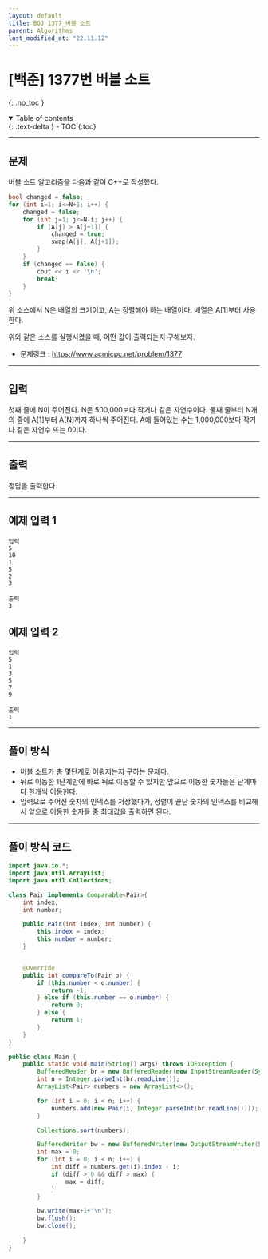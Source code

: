 ```yaml
---
layout: default
title: BOJ 1377_버블 소트
parent: Algorithms
last_modified_at: "22.11.12"
---
```


# [백준] 1377번 버블 소트
{: .no_toc }

<details open markdown="block">
  <summary>
    Table of contents
  </summary>
  {: .text-delta }
- TOC
{:toc}
</details>

---
## 문제
버블 소트 알고리즘을 다음과 같이 C++로 작성했다.
```c++
bool changed = false;
for (int i=1; i<=N+1; i++) {
    changed = false;
    for (int j=1; j<=N-i; j++) {
        if (A[j] > A[j+1]) {
            changed = true;
            swap(A[j], A[j+1]);
        }
    }
    if (changed == false) {
        cout << i << '\n';
        break;
    }
}
```
위 소스에서 N은 배열의 크기이고, A는 정렬해야 하는 배열이다. 배열은 A[1]부터 사용한다.

위와 같은 소스를 실행시켰을 때, 어떤 값이 출력되는지 구해보자.

- 문제링크 :
<a href="https://www.acmicpc.net/problem/1377">https://www.acmicpc.net/problem/1377
</a>

---
## 입력
첫째 줄에 N이 주어진다. N은 500,000보다 작거나 같은 자연수이다. 둘째 줄부터 N개의 줄에 A[1]부터 A[N]까지 하나씩 주어진다. A에 들어있는 수는 1,000,000보다 작거나 같은 자연수 또는 0이다.

---
## 출력
정답을 출력한다.

---
## 예제 입력 1

```
입력
5
10
1
5
2
3

출력
3
```

## 예제 입력 2

```
입력
5
1
3
5
7
9

출력
1
```

---
## 풀이 방식
- 버블 소트가 총 몇단계로 이뤄지는지 구하는 문제다.
- 뒤로 이동한 1단계만에 바로 뒤로 이동할 수 있지만 앞으로 이동한 숫자들은 단계마다 한개씩 이동한다.
- 입력으로 주어진 숫자의 인덱스를 저장했다가, 정렬이 끝난 숫자의 인덱스를 비교해서 앞으로 이동한 숫자들 중 최대값을 출력하면 된다.

---

## 풀이 방식 코드
```java
import java.io.*;
import java.util.ArrayList;
import java.util.Collections;

class Pair implements Comparable<Pair>{
    int index;
    int number;

    public Pair(int index, int number) {
        this.index = index;
        this.number = number;
    }


    @Override
    public int compareTo(Pair o) {
        if (this.number < o.number) {
            return -1;
        } else if (this.number == o.number) {
            return 0;
        } else {
            return 1;
        }
    }
}

public class Main {
    public static void main(String[] args) throws IOException {
        BufferedReader br = new BufferedReader(new InputStreamReader(System.in));
        int n = Integer.parseInt(br.readLine());
        ArrayList<Pair> numbers = new ArrayList<>();

        for (int i = 0; i < n; i++) {
            numbers.add(new Pair(i, Integer.parseInt(br.readLine())));
        }

        Collections.sort(numbers);

        BufferedWriter bw = new BufferedWriter(new OutputStreamWriter(System.out));
        int max = 0;
        for (int i = 0; i < n; i++) {
            int diff = numbers.get(i).index - i;
            if (diff > 0 && diff > max) {
                max = diff;
            }
        }

        bw.write(max+1+"\n");
        bw.flush();
        bw.close();

    }
}
```
